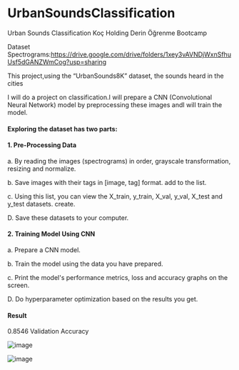 # UrbanSoundsClassification
Urban Sounds Classification Koç Holding Derin Öğrenme Bootcamp

Dataset
Spectrograms:https://drive.google.com/drive/folders/1xey3vAVNDjWxnSfhuUsf5dGANZWmCog?usp=sharing

This project,using the “UrbanSounds8K” dataset, the sounds heard in the cities

I will do a project on classification.I will prepare a CNN (Convolutional Neural Network) model by preprocessing these images andI will train the model.  

#### Exploring the dataset has two parts:

#### 1. Pre-Processing Data

a. By reading the images (spectrograms) in order, grayscale transformation, resizing
and normalize.

b. Save images with their tags in [image, tag] format.
add to the list.

c. Using this list, you can view the X_train, y_train, X_val, y_val, X_test and y_test datasets.
create.

D. Save these datasets to your computer.

#### 2. Training Model Using CNN

a. Prepare a CNN model.

b. Train the model using the data you have prepared.

c. Print the model's performance metrics, loss and accuracy graphs on the screen.

D. Do hyperparameter optimization based on the results you get.

#### Result
0.8546 Validation Accuracy

![image](https://user-images.githubusercontent.com/60732734/193809103-a1363e73-56e1-4d31-8f41-e27838be64c8.png)

![image](https://user-images.githubusercontent.com/60732734/193809218-75e42fb5-1403-4cd7-a0b3-96c5ea9a138b.png)



